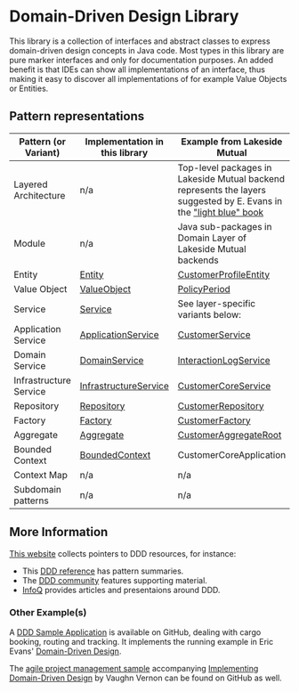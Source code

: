 # Domain-Driven Design Library

This library is a collection of interfaces and abstract classes to express domain-driven design concepts in Java code. Most types in this library are pure marker interfaces and only for documentation purposes. An added benefit is that IDEs can show all implementations of an interface, thus making it easy to discover all implementations of for example Value Objects or Entities.


## Pattern representations 

<!-- Future work: feature Context Map with Lakeside Mutual services as Bounded Contexts and this library as a shared kernel 

```plantuml
@startuml
package LakesideMutualSampleApplication{
class DomainDrivenDesign<<boundedContext>>
class LakesideMutualSystems<<boundedContext>>
DomainDrivenDesign <-- LakesideMutualSystems : use
}
@enduml
```
--->

| Pattern (or Variant)              | Implementation in this library | Example from Lakeside Mutual |
| -------------------- | ------------------------------ |------------------------- |
| Layered Architecture | n/a | Top-level packages in Lakeside Mutual backend represents the layers suggested by E. Evans in the ["light blue" book](http://dddcommunity.org/book/evans_2003/) |
| Module               | n/a  | Java sub-packages in Domain Layer of Lakeside Mutual backends |
| Entity               | [Entity](src/main/java/org/microserviceapipatterns/domaindrivendesign/Entity.java) | [CustomerProfileEntity](https://github.com/Microservice-API-Patterns/LakesideMutual/tree/master/customer-core/src/main/java/com/lakesidemutual/customercore/domain/customer/CustomerProfileEntity.java) |
| Value Object         | [ValueObject](src/main/java/org/microserviceapipatterns/domaindrivendesign/ValueObject.java)  | [PolicyPeriod](https://github.com/Microservice-API-Patterns/LakesideMutual/tree/master/policy-management-backend/src/main/java/com/lakesidemutual/policymanagement/domain/policy/PolicyPeriod.java) |
| Service              | [Service](src/main/java/org/microserviceapipatterns/domaindrivendesign/Service.java)  | See layer-specific variants below: |
| Application Service  | [ApplicationService](src/main/java/org/microserviceapipatterns/domaindrivendesign/ApplicationService.java)  | [CustomerService](https://github.com/Microservice-API-Patterns/LakesideMutual/tree/master/customer-core/src/main/java/com/lakesidemutual/customercore/application/CustomerService.java) |
| Domain Service       | [DomainService](src/main/java/org/microserviceapipatterns/domaindrivendesign/DomainService.java)  | [InteractionLogService](https://github.com/Microservice-API-Patterns/LakesideMutual/tree/master/customer-management-backend/src/main/java/com/lakesidemutual/customermanagement/domain/InteractionLogService.java) |
| Infrastructure Service| [InfrastructureService](src/main/java/org/microserviceapipatterns/domaindrivendesign/InfrastructureService.java)  | [CustomerCoreService](https://github.com/Microservice-API-Patterns/LakesideMutual/tree/master/customer-management-backend/src/main/java/com/lakesidemutual/customermanagement/infrastructure/CustomerCoreService.java) |
| Repository           | [Repository](src/main/java/org/microserviceapipatterns/domaindrivendesign/Repository.java) | [CustomerRepository](https://github.com/Microservice-API-Patterns/LakesideMutual/tree/master/customer-core/src/main/java/com/lakesidemutual/customercore/infrastructure/CustomerRepository.java) |
| Factory              | [Factory ](src/main/java/org/microserviceapipatterns/domaindrivendesign/Factory.java) | [CustomerFactory](https://github.com/Microservice-API-Patterns/LakesideMutual/tree/master/customer-core/src/main/java/com/lakesidemutual/customercore/domain/customer/CustomerFactory.java) |
| Aggregate            | [Aggregate](src/main/java/org/microserviceapipatterns/domaindrivendesign/Aggregate.java) | [CustomerAggregateRoot](https://github.com/Microservice-API-Patterns/LakesideMutual/tree/master/customer-core/src/main/java/com/lakesidemutual/customercore/domain/customer/CustomerAggregateRoot.java) |
| Bounded Context      | [BoundedContext](src/main/java/org/microserviceapipatterns/domaindrivendesign/BoundedContext.java) | CustomerCoreApplication	 |
| Context Map          | n/a | n/a	 |
| Subdomain patterns   | n/a | n/a |

<!-- Should we also feature Subdomains? tbd (see what IDDD book has to say and does in sample app) -->

## More Information
[This website](https://www.ifs.hsr.ch/index.php?id=15666&L=4) collects pointers to DDD resources, for instance:

* This [DDD reference](http://domainlanguage.com/ddd/reference/) has pattern summaries.
* The [DDD community](http://dddcommunity.org/learning-ddd/what_is_ddd/) features supporting material.
* [InfoQ](https://www.infoq.com/domain-driven-design) provides articles and presentaions around DDD.

### Other Example(s)
A [DDD Sample Application](https://github.com/citerus/dddsample-core) is available on GitHub, dealing with cargo booking, routing and tracking. It implements the running example in Eric Evans' [Domain-Driven Design](https://domainlanguage.com/ddd/).

The [agile project management sample](https://github.com/VaughnVernon/IDDD_Samples) accompanying [Implementing Domain-Driven Design](http://www.informit.com/store/implementing-domain-driven-design-9780321834577) by Vaughn Vernon can be found on GitHub as well. 
